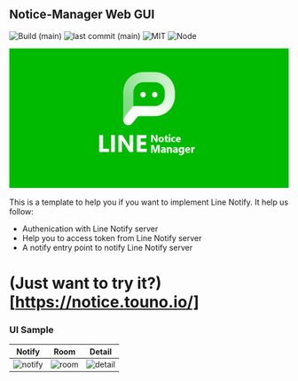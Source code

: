 ## Notice-Manager Web GUI
![Build (main)](https://img.shields.io/github/workflow/status/touno-io/line-notice/Deploy%20Docker%20Hub/main?style=flat-square)
![last commit (main)](https://img.shields.io/github/last-commit/touno-io/line-notice/main.svg?style=flat-square)
![MIT](https://img.shields.io/dub/l/vibe-d.svg?style=flat-square)
![Node](https://img.shields.io/badge/node-apline-green?style=flat-square)

![notify](./docs/cover.jpg)

This is a template to help you if you want to implement Line Notify. It help us follow:

- Authenication with Line Notify server
- Help you to access token from Line Notify server
- A notify entry point to notify Line Notify server

# (Just want to try it?)[https://notice.touno.io/]

### UI Sample
| Notify                                  | Room                                | Detail                                  |
| --------------------------------------- | ----------------------------------- | --------------------------------------- |
| ![notify](./src/static/liff-notify.webp) | ![room](./src/static/liff-room.webp) | ![detail](./src/static/liff-detail.webp) |
